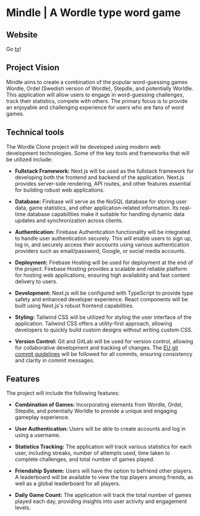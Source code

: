 # Mindle | A Wordle type word game

## Website
Go [to](https://mindle.vercel.app/)!

## Project Vision

Mindle aims to create a combination of the popular word-guessing games Wordle, Ordel (Swedish version of Wordle), Stepdle, and potentially Worldle. This application will allow users to engage in word-guessing challenges, track their statistics, compete with others. The primary focus is to provide an enjoyable and challenging experience for users who are fans of word games.

## Technical tools

The Wordle Clone project will be developed using modern web development technologies. Some of the key tools and frameworks that will be utilized include:

- **Fullstack Framework:** Next.js will be used as the fullstack framework for developing both the frontend and backend of the application. Next.js provides server-side rendering, API routes, and other features essential for building robust web applications.
- **Database:** Firebase will serve as the NoSQL database for storing user data, game statistics, and other application-related information. Its real-time database capabilities make it suitable for handling dynamic data updates and synchronization across clients.

- **Authentication:** Firebase Authentication functionality will be integrated to handle user authentication securely. This will enable users to sign up, log in, and securely access their accounts using various authentication providers such as email/password, Google, or social media accounts.

- **Deployment:** Firebase Hosting will be used for deployment at the end of the project. Firebase Hosting provides a scalable and reliable platform for hosting web applications, ensuring high availability and fast content delivery to users.

- **Development:** Next.js will be configured with TypeScript to provide type safety and enhanced developer experience. React components will be built using Next.js's robust frontend capabilities.

- **Styling:** Tailwind CSS will be utilized for styling the user interface of the application. Tailwind CSS offers a utility-first approach, allowing developers to quickly build custom designs without writing custom CSS.

- **Version Control:** Git and GitLab will be used for version control, allowing for collaborative development and tracking of changes. The [EU git commit guidelines](https://ec.europa.eu/component-library/v1.15.0/eu/docs/conventions/git/) will be followed for all commits, ensuring consistency and clarity in commit messages.

## Features

The project will include the following features:

- **Combination of Games:** Incorporating elements from Wordle, Ordel, Stepdle, and potentially Worldle to provide a unique and engaging gameplay experience.
- **User Authentication:** Users will be able to create accounts and log in using a username.

- **Statistics Tracking:** The application will track various statistics for each user, including streaks, number of attempts used, time taken to complete challenges, and total number of games played.

- **Friendship System:** Users will have the option to befriend other players. A leaderboard will be available to view the top players among friends, as well as a global leaderboard for all players.

- **Daily Game Count:** The application will track the total number of games played each day, providing insights into user activity and engagement levels.
